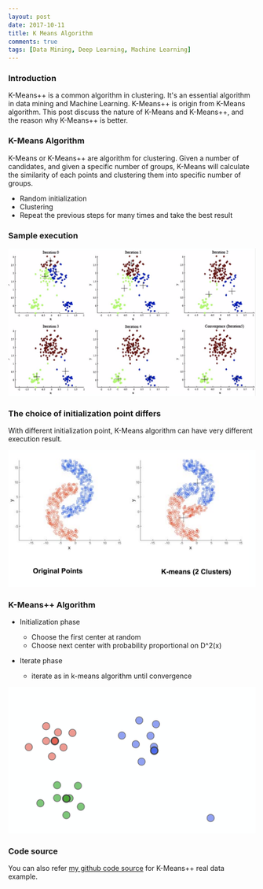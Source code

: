 ```yaml
---
layout: post
date: 2017-10-11
title: K Means Algorithm
comments: true
tags: [Data Mining, Deep Learning, Machine Learning]
---
```


### Introduction
K-Means++ is a common algorithm in clustering. It's an essential
algorithm in data mining and Machine Learning. K-Means++ is origin from
K-Means algorithm. This post discuss the nature of K-Means and
K-Means++, and the reason why K-Means++ is better.

### K-Means Algorithm
K-Means or K-Means++ are algorithm for clustering. Given a number of candidates, and given a specific number of groups,
K-Means will calculate the similarity of each points and clustering them
into specific number of groups.

* Random initialization
* Clustering
* Repeat the previous steps for many times and take the best result

### Sample execution
![image1][1]

### The choice of initialization point differs
With different initialization point, K-Means algorithm can have very
different execution result.

![image2][2]

### K-Means++ Algorithm
* Initialization phase
  * Choose the first center at random
  * Choose next center with probability proportional on D^2(x)

* Iterate phase
  * iterate as in k-means algorithm until convergence

![image3][3]

### Code source
You can also refer [my github code source][4] for K-Means++ real data
example.

[1]: /assets/kmeans/image1.png
[2]: /assets/kmeans/image2.png
[3]: /assets/kmeans/image3.png
[4]: https://github.com/CS506-Boston-University/homework-2-1-Ray-Young
